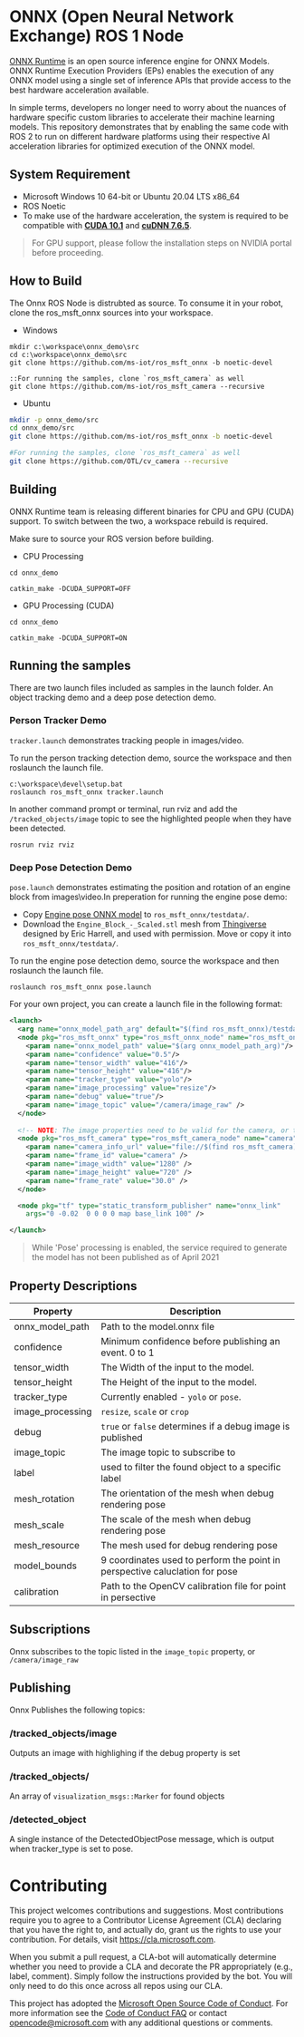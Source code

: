 # ONNX (Open Neural Network Exchange) ROS 1 Node

[ONNX Runtime](https://github.com/microsoft/onnxruntime) is an open source inference engine for ONNX Models.
ONNX Runtime Execution Providers (EPs) enables the execution of any ONNX model using a single set of inference APIs that provide access to the best hardware acceleration available.

In simple terms, developers no longer need to worry about the nuances of hardware specific custom libraries to accelerate their machine learning models.
This repository demonstrates that by enabling the same code with ROS 2 to run on different hardware platforms using their respective AI acceleration libraries for optimized execution of the ONNX model.

## System Requirement

  * Microsoft Windows 10 64-bit or Ubuntu 20.04 LTS x86_64
  * ROS Noetic
  * To make use of the hardware acceleration, the system is required to be compatible with [**CUDA 10.1**](https://developer.nvidia.com/cuda-toolkit) and [**cuDNN 7.6.5**](https://developer.nvidia.com/cudnn).

> For GPU support, please follow the installation steps on NVIDIA portal before proceeding.

## How to Build
The Onnx ROS Node is distrubted as source. To consume it in your robot, clone the ros_msft_onnx sources into your workspace.

* Windows
```Batchfile
mkdir c:\workspace\onnx_demo\src
cd c:\workspace\onnx_demo\src
git clone https://github.com/ms-iot/ros_msft_onnx -b noetic-devel

::For running the samples, clone `ros_msft_camera` as well
git clone https://github.com/ms-iot/ros_msft_camera --recursive
```

* Ubuntu
```sh
mkdir -p onnx_demo/src
cd onnx_demo/src
git clone https://github.com/ms-iot/ros_msft_onnx -b noetic-devel

#For running the samples, clone `ros_msft_camera` as well
git clone https://github.com/OTL/cv_camera --recursive
```

## Building
ONNX Runtime team is releasing different binaries for CPU and GPU (CUDA) support. To switch between the two, a workspace rebuild is required.


Make sure to source your ROS version before building.

* CPU Processing

```Batchfile
cd onnx_demo

catkin_make -DCUDA_SUPPORT=OFF
```

* GPU Processing (CUDA)

```Batchfile
cd onnx_demo

catkin_make -DCUDA_SUPPORT=ON
```

## Running the samples
There are two launch files included as samples in the launch folder.
An object tracking demo and a deep pose detection demo.

### Person Tracker Demo
 `tracker.launch` demonstrates tracking people in images/video.

To run the person tracking detection demo, source the workspace and then roslaunch the launch file.

```Batchfile
c:\workspace\devel\setup.bat
roslaunch ros_msft_onnx tracker.launch
```

In another command prompt or terminal, run rviz and add the `/tracked_objects/image` topic to see the highlighted people when they have been detected.
```Batchfile
rosrun rviz rviz
```

### Deep Pose Detection Demo
`pose.launch` demonstrates estimating the position and rotation of an engine block from images\video.In preperation for running the engine pose demo:
* Copy [Engine pose ONNX model](https://github.com/ms-iot/ros_msft_onnx_demo/releases/download/0.0/engine.onnx) to `ros_msft_onnx/testdata/`.
* Download the `Engine_Block_-_Scaled.stl` mesh from [Thingiverse](https://www.thingiverse.com/thing:1911808) designed by Eric Harrell, and used with permission. Move or copy it into `ros_msft_onnx/testdata/`.

To run the engine pose detection demo, source the workspace and then roslaunch the launch file.
```Batchfile
roslaunch ros_msft_onnx pose.launch
```

For your own project, you can create a launch file in the following format:

```xml
<launch>
  <arg name="onnx_model_path_arg" default="$(find ros_msft_onnx)/testdata/model.onnx"/>
  <node pkg="ros_msft_onnx" type="ros_msft_onnx_node" name="ros_msft_onnx" output="screen">
    <param name="onnx_model_path" value="$(arg onnx_model_path_arg)"/>
    <param name="confidence" value="0.5"/>
    <param name="tensor_width" value="416"/>
    <param name="tensor_height" value="416"/>
    <param name="tracker_type" value="yolo"/>
    <param name="image_processing" value="resize"/>
    <param name="debug" value="true"/>
    <param name="image_topic" value="/camera/image_raw" />
  </node>
  
  <!-- NOTE: The image properties need to be valid for the camera, or the node will auto select the closest values -->
  <node pkg="ros_msft_camera" type="ros_msft_camera_node" name="camera">
    <param name="camera_info_url" value="file://$(find ros_msft_camera)/config/default_calibration.yaml" />
    <param name="frame_id" value="camera" />
    <param name="image_width" value="1280" />
    <param name="image_height" value="720" />
    <param name="frame_rate" value="30.0" />
  </node>

  <node pkg="tf" type="static_transform_publisher" name="onnx_link"
    args="0 -0.02  0 0 0 0 map base_link 100" />  

</launch>
```

> While 'Pose' processing is enabled, the service required to generate the model has not been published as of April 2021

## Property Descriptions

| Property | Description |
|----------| ------------|
| onnx_model_path | Path to the model.onnx file | 
| confidence | Minimum confidence before publishing an event. 0 to 1 |
| tensor_width| The Width of the input to the model. |
| tensor_height| The Height of the input to the model. |
| tracker_type| Currently enabled - `yolo` or `pose`. |
| image_processing| `resize`, `scale` or `crop` |
| debug| `true` or `false` determines if a debug image is published |
| image_topic| The image topic to subscribe to |
| label | used to filter the found object to a specific label |
| mesh_rotation| The orientation of the mesh when debug rendering pose |
| mesh_scale| The scale of the mesh when debug rendering pose |
| mesh_resource| The mesh used for debug rendering pose |
| model_bounds| 9 coordinates used to perform the point in perspective caluclation for pose |
| calibration | Path to the OpenCV calibration file for point in persective |

## Subscriptions
Onnx subscribes to the topic listed in the `image_topic` property, or `/camera/image_raw`

## Publishing
Onnx Publishes the following topics:

### /tracked_objects/image
Outputs an image with highlighing if the debug property is set

### /tracked_objects/
An array of `visualization_msgs::Marker` for found objects

### /detected_object
A single instance of the DetectedObjectPose message, which is output when tracker_type is set to pose.

# Contributing

This project welcomes contributions and suggestions.  Most contributions require you to agree to a
Contributor License Agreement (CLA) declaring that you have the right to, and actually do, grant us
the rights to use your contribution. For details, visit https://cla.microsoft.com.

When you submit a pull request, a CLA-bot will automatically determine whether you need to provide
a CLA and decorate the PR appropriately (e.g., label, comment). Simply follow the instructions
provided by the bot. You will only need to do this once across all repos using our CLA.

This project has adopted the [Microsoft Open Source Code of Conduct](https://opensource.microsoft.com/codeofconduct/).
For more information see the [Code of Conduct FAQ](https://opensource.microsoft.com/codeofconduct/faq/) or
contact [opencode@microsoft.com](mailto:opencode@microsoft.com) with any additional questions or comments.
